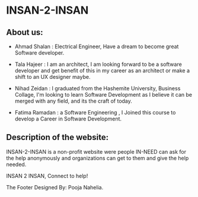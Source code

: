 # INSAN-2-INSAN


## About us:

- Ahmad Shalan : Electrical Engineer, Have a dream to become great Software developer.

- Tala Hajeer : I am an architect, I am looking forward to be a software developer and get benefit of this in my career as an architect or make a shift to an UX designer maybe.

- Nihad Zeidan : I graduated from the Hashemite University, Business Collage, I'm looking to learn Software Development as I believe it can be merged with any field, and its the craft of today.

- Fatima Ramadan : a Software Engineering , I Joined this course  to develop a Career in Software Development.


## Description of the website: 

INSAN-2-INSAN is a non-profit website were people IN-NEED can ask for the help anonymously and organizations can get to them and give the help needed. 

INSAN 2 INSAN, Connect to help! 


The Footer Designed By: Pooja Nahelia.
